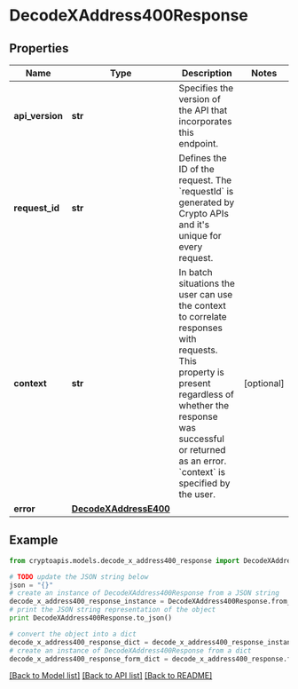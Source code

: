 # DecodeXAddress400Response


## Properties
Name | Type | Description | Notes
------------ | ------------- | ------------- | -------------
**api_version** | **str** | Specifies the version of the API that incorporates this endpoint. | 
**request_id** | **str** | Defines the ID of the request. The &#x60;requestId&#x60; is generated by Crypto APIs and it&#39;s unique for every request. | 
**context** | **str** | In batch situations the user can use the context to correlate responses with requests. This property is present regardless of whether the response was successful or returned as an error. &#x60;context&#x60; is specified by the user. | [optional] 
**error** | [**DecodeXAddressE400**](DecodeXAddressE400.md) |  | 

## Example

```python
from cryptoapis.models.decode_x_address400_response import DecodeXAddress400Response

# TODO update the JSON string below
json = "{}"
# create an instance of DecodeXAddress400Response from a JSON string
decode_x_address400_response_instance = DecodeXAddress400Response.from_json(json)
# print the JSON string representation of the object
print DecodeXAddress400Response.to_json()

# convert the object into a dict
decode_x_address400_response_dict = decode_x_address400_response_instance.to_dict()
# create an instance of DecodeXAddress400Response from a dict
decode_x_address400_response_form_dict = decode_x_address400_response.from_dict(decode_x_address400_response_dict)
```
[[Back to Model list]](../README.md#documentation-for-models) [[Back to API list]](../README.md#documentation-for-api-endpoints) [[Back to README]](../README.md)


